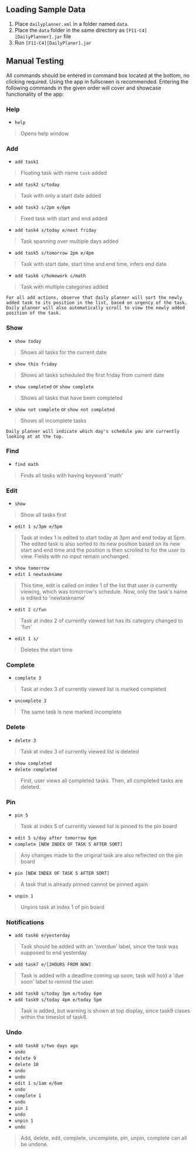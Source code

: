 ## Loading Sample Data
1. Place `dailyplanner.xml` in a folder named `data`.
2. Place the `data` folder in the same directory as `[F11-C4][DailyPlanner].jar` file
3. Run `[F11-C4][DailyPlaner].jar`

## Manual Testing
All commands should be entered in command box located  at the bottom, no clicking required. Using the app in fullscreen is recommended. Entering the following commands in the given order will cover and showcase functionality of the app:

### Help
- `help`
>Opens help window

### Add
- `add task1`
>Floating task with name `task` added
- `add task2 s/today` 
>Task with only a start date added
- `add task3 s/2pm e/6pm`
>Fixed task with start and end added
- `add task4 s/today e/next friday`
>Task spanning over multiple days added
- `add task5 s/tomorrow 2pm e/4pm`
>Task with start date, start time and end time, infers end date
- `add task6 c/homework c/math`
> Task with multiple categories added
```
For all add actions, observe that daily planner will sort the newly added task to its position in the list, based on urgency of the task. Daily planner will also automatically scroll to view the newly added position of the task.
```

### Show
- `show today`
> Shows all tasks for the current date
- `show this friday`
> Shows all tasks scheduled the first friday from current date
- `show completed` or `show complete`
> Shows all tasks that have been completed 
- `show not complete` or `show not completed`
> Shows all incomplete tasks
```
Daily planner will indicate which day's schedule you are currently looking at at the top.
```

### Find
- `find math`
>Finds all tasks with having keyword 'math'

### Edit
- `show`
> Show all tasks first
- `edit 1 s/3pm e/5pm`
> Task at index 1 is edited to start today at 3pm and end today at 5pm. The edited task is also sorted to its new position based on its new start and end time and the position is then scrolled to for the user to view. Fields with no input remain unchanged.
- `show tomorrow`
- `edit 1 newtaskname`
> This time, edit is called on index 1 of the list that user is currently viewing, which was tomorrow's schedule. Now, only the task's name is edited to 'newtaskname'
- `edit 2 c/fun`
> Task at index 2 of currently viewed list has its category changed to 'fun'
- `edit 1 s/`
> Deletes the start time

### Complete
- `complete 3`
> Task at index 3 of currently viewed list is marked completed
- `uncomplete 3` 
> The same task is now marked incomplete

### Delete
- `delete 3`
> Task at index 3 of currently viewed list is deleted
- `show completed`
- `delete completed`
> First, user views all completed tasks. Then, all completed tasks are deleted.

### Pin
- `pin 5`
> Task at index 5 of currently viewed list is pinned to the pin board
- `edit 5 s/day after tomorrow 6pm`
- `complete [NEW INDEX OF TASK 5 AFTER SORT]`
> Any changes made to the original task are also reflected on the pin board
- `pin [NEW INDEX OF TASK 5 AFTER SORT]`
> A task that is already pinned cannot be pinned again
- `unpin 1`
> Unpins task at index 1 of pin board

### Notifications
- `add task6 e/yesterday`
> Task should be added with an 'overdue' label, since the task was supposed to end yesterday
- `add task7 e/[2HOURS FROM NOW]`
> Task is added with a deadline coming up soon; task will hold a 'due soon' label to remind the user.
- `add task8 s/today 3pm e/today 6pm`
- `add task9 s/today 4pm e/today 5pm`
> Task is added, but warning is shown at top display, since task9 clases within the timeslot of task8.

### Undo
- `add task8 s/two days ago`
- `undo`
- `delete 9`
- `delete 10`
- `undo`
- `undo`
- `edit 1 s/1am e/6am`
- `undo`
- `complete 1`
- `undo`
- `pin 1`
- `undo`
- `unpin 1`
- `undo`
> Add, delete, edit, complete, uncomplete, pin, unpin, complete can all be undone.
